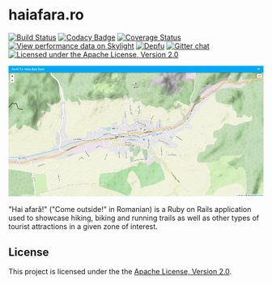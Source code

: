 # haiafara.ro

[![Build Status](https://travis-ci.org/haiafara/haiafara-ro.svg?branch=master)](https://travis-ci.org/haiafara/haiafara-ro)
[![Codacy Badge](https://api.codacy.com/project/badge/Grade/37d1b34d997a47709df0f85dcc6ca467)](https://app.codacy.com/app/haiafara/haiafara-ro?utm_source=github.com&utm_medium=referral&utm_content=haiafara/haiafara-ro&utm_campaign=Badge_Grade_Dashboard)
[![Coverage Status](https://coveralls.io/repos/github/haiafara/haiafara-ro/badge.svg?branch=development)](https://coveralls.io/github/haiafara/haiafara-ro?branch=development)
[![View performance data on Skylight](https://badges.skylight.io/status/P2iwuIZhzoOK.svg)](https://oss.skylight.io/app/applications/P2iwuIZhzoOK)
[![Depfu](https://badges.depfu.com/badges/8de533e4fd24653ae0761504fb31f64a/overview.svg)](https://depfu.com/github/haiafara/haiafara-ro?project_id=7587)
[![Gitter chat](https://badges.gitter.im/haiafara/community.png)](https://gitter.im/haiafara/community)
[![Licensed under the Apache License, Version 2.0](https://img.shields.io/badge/License-Apache%202.0-blue.svg)](http://www.apache.org/licenses/LICENSE-2.0)

![haiafara.ro screenshot](support/haiafara-screenshot.png)

"Hai afară!" ("Come outside!" in Romanian) is a Ruby on Rails application used to showcase hiking, biking and running trails as well as other types of tourist attractions in a given zone of interest.

## License

This project is licensed under the the [Apache License, Version 2.0](http://www.apache.org/licenses/LICENSE-2.0).
